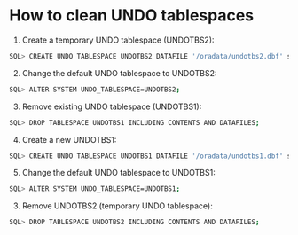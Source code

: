 # How to clean UNDO tablespaces

1. Create a temporary UNDO tablespace (UNDOTBS2):

```bash
SQL> CREATE UNDO TABLESPACE UNDOTBS2 DATAFILE '/oradata/undotbs2.dbf' size 5M;
```

2. Change the default UNDO tablespace to UNDOTBS2:

```bash
SQL> ALTER SYSTEM UNDO_TABLESPACE=UNDOTBS2;
```

3. Remove existing UNDO tablespace (UNDOTBS1):

```bash
SQL> DROP TABLESPACE UNDOTBS1 INCLUDING CONTENTS AND DATAFILES;
```

4. Create a new UNDOTBS1:

```bash
SQL> CREATE UNDO TABLESPACE UNDOTBS1 DATAFILE '/oradata/undotbs1.dbf' size 100M;
```

5. Change the default UNDO tablespace to UNDOTBS1:

```bash
SQL> ALTER SYSTEM UNDO_TABLESPACE=UNDOTBS1;
```

3. Remove UNDOTBS2 (temporary UNDO tablespace):

```bash
SQL> DROP TABLESPACE UNDOTBS2 INCLUDING CONTENTS AND DATAFILES;
```